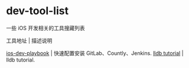 dev-tool-list
=============

一些 iOS 开发相关的工具搜藏列表

 

工具地址 | 描述说明

[ios-dev-playbook](https://github.com/lexrus/ios-dev-playbook) | 快速配置安装 GitLab、Countly、Jenkins.
[lldb tutorial](http://www.cimgf.com/2012/12/13/xcode-lldb-tutorial) | lldb tutorial.
